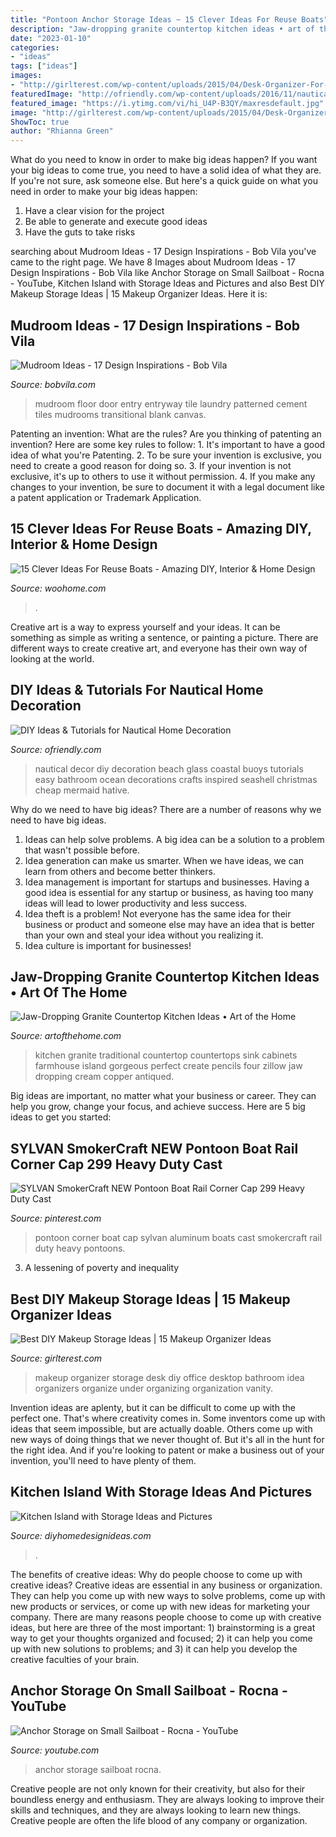 ```yaml
---
title: "Pontoon Anchor Storage Ideas ~ 15 Clever Ideas For Reuse Boats"
description: "Jaw-dropping granite countertop kitchen ideas • art of the home"
date: "2023-01-10"
categories:
- "ideas"
tags: ["ideas"]
images:
- "http://girlterest.com/wp-content/uploads/2015/04/Desk-Organizer-For-Makeup.jpg"
featuredImage: "http://ofriendly.com/wp-content/uploads/2016/11/nautical-decoration/1-28-nautical-home-decoration.jpg"
featured_image: "https://i.ytimg.com/vi/hi_U4P-B3QY/maxresdefault.jpg"
image: "http://girlterest.com/wp-content/uploads/2015/04/Desk-Organizer-For-Makeup.jpg"
ShowToc: true
author: "Rhianna Green"
---
```



What do you need to know in order to make big ideas happen?
If you want your big ideas to come true, you need to have a solid idea of what they are. If you're not sure, ask someone else. But here's a quick guide on what you need in order to make your big ideas happen: 
1. Have a clear vision for the project 
2. Be able to generate and execute good ideas 
3. Have the guts to take risks 

	

		
searching about Mudroom Ideas - 17 Design Inspirations - Bob Vila you've came to the right page. We have 8 Images about Mudroom Ideas - 17 Design Inspirations - Bob Vila like Anchor Storage on Small Sailboat - Rocna - YouTube, Kitchen Island with Storage Ideas and Pictures and also Best DIY Makeup Storage Ideas | 15 Makeup Organizer Ideas. Here it is:
		
    
## Mudroom Ideas - 17 Design Inspirations - Bob Vila

<img loading=lazy src="https://s3-production.bobvila.com/slides/2286/original/anchor_builders_mudroom.jpg?1537384682" onerror="this.onerror=null;this.src='https://tse2.mm.bing.net/th?id=OIP.Zh7KHKr1IXGmcutqnTGiFQHaJ4&amp;pid=15.1';" alt="Mudroom Ideas - 17 Design Inspirations - Bob Vila">

_Source: bobvila.com_

>mudroom floor door entry entryway tile laundry patterned cement tiles mudrooms transitional blank canvas. 

	

Patenting an invention: What are the rules?
Are you thinking of patenting an invention? Here are some key rules to follow: 1. It's important to have a good idea of what you're Patenting. 
2. To be sure your invention is exclusive, you need to create a good reason for doing so. 
3. If your invention is not exclusive, it's up to others to use it without permission. 4. If you make any changes to your invention, be sure to document it with a legal document like a patent application or Trademark Application. 
    
## 15 Clever Ideas For Reuse Boats - Amazing DIY, Interior &amp; Home Design

<img loading=lazy src="https://www.woohome.com/wp-content/uploads/2013/08/boat-table.jpg" onerror="this.onerror=null;this.src='https://tse3.mm.bing.net/th?id=OIP.u0WiMYh1qHkFCqSH6AohwgHaFt&amp;pid=15.1';" alt="15 Clever Ideas For Reuse Boats - Amazing DIY, Interior &amp; Home Design">

_Source: woohome.com_

>. 

	

Creative art is a way to express yourself and your ideas. It can be something as simple as writing a sentence, or painting a picture. There are different ways to create creative art, and everyone has their own way of looking at the world.

    
## DIY Ideas &amp; Tutorials For Nautical Home Decoration

<img loading=lazy src="http://ofriendly.com/wp-content/uploads/2016/11/nautical-decoration/1-28-nautical-home-decoration.jpg" onerror="this.onerror=null;this.src='https://tse3.mm.bing.net/th?id=OIP.54WgwkD2fRmZvpxjoggNvwHaSn&amp;pid=15.1';" alt="DIY Ideas &amp; Tutorials for Nautical Home Decoration">

_Source: ofriendly.com_

>nautical decor diy decoration beach glass coastal buoys tutorials easy bathroom ocean decorations crafts inspired seashell christmas cheap mermaid hative. 

	

Why do we need to have big ideas?
There are a number of reasons why we need to have big ideas. 
1. Ideas can help solve problems. A big idea can be a solution to a problem that wasn't possible before. 
2. Idea generation can make us smarter. When we have ideas, we can learn from others and become better thinkers. 
3. Idea management is important for startups and businesses. Having a good idea is essential for any startup or business, as having too many ideas will lead to lower productivity and less success. 
4. Idea theft is a problem! Not everyone has the same idea for their business or product and someone else may have an idea that is better than your own and steal your idea without you realizing it. 
5. Idea culture is important for businesses!

    
## Jaw-Dropping Granite Countertop Kitchen Ideas • Art Of The Home

<img loading=lazy src="http://www.artofthehome.com/wp-content/uploads/2017/01/01-Granite-Countertop-Kitchen-Ideas.jpg" onerror="this.onerror=null;this.src='https://tse3.mm.bing.net/th?id=OIP.6GcTBQbTuNlXstgUCjgysAHaFj&amp;pid=15.1';" alt="Jaw-Dropping Granite Countertop Kitchen Ideas • Art of the Home">

_Source: artofthehome.com_

>kitchen granite traditional countertop countertops sink cabinets farmhouse island gorgeous perfect create pencils four zillow jaw dropping cream copper antiqued. 

	

Big ideas are important, no matter what your business or career. They can help you grow, change your focus, and achieve success. Here are 5 big ideas to get you started: 

    
## SYLVAN SmokerCraft NEW Pontoon Boat Rail Corner Cap 299 Heavy Duty Cast

<img loading=lazy src="https://s-media-cache-ak0.pinimg.com/736x/e5/eb/3d/e5eb3d85eb4d0bf489804427e56f919a.jpg" onerror="this.onerror=null;this.src='https://tse4.mm.bing.net/th?id=OIP.c_2Lk3-iULWtyEs23IQzRwHaFC&amp;pid=15.1';" alt="SYLVAN SmokerCraft NEW Pontoon Boat Rail Corner Cap 299 Heavy Duty Cast">

_Source: pinterest.com_

>pontoon corner boat cap sylvan aluminum boats cast smokercraft rail duty heavy pontoons. 

	

3. A lessening of poverty and inequality 

    
## Best DIY Makeup Storage Ideas | 15 Makeup Organizer Ideas

<img loading=lazy src="http://girlterest.com/wp-content/uploads/2015/04/Desk-Organizer-For-Makeup.jpg" onerror="this.onerror=null;this.src='https://tse2.mm.bing.net/th?id=OIP.ZFMJrsDD9nvuwNa6SO_AmQHaJ4&amp;pid=15.1';" alt="Best DIY Makeup Storage Ideas | 15 Makeup Organizer Ideas">

_Source: girlterest.com_

>makeup organizer storage desk diy office desktop bathroom idea organizers organize under organizing organization vanity. 

	

Invention ideas are aplenty, but it can be difficult to come up with the perfect one. That's where creativity comes in. Some inventors come up with ideas that seem impossible, but are actually doable. Others come up with new ways of doing things that we never thought of. But it's all in the hunt for the right idea. And if you're looking to patent or make a business out of your invention, you'll need to have plenty of them.

    
## Kitchen Island With Storage Ideas And Pictures

<img loading=lazy src="https://diyhomedesignideas.com/photos/template/pp8eec873zjmg9z5w5q1.jpeg" onerror="this.onerror=null;this.src='https://tse1.mm.bing.net/th?id=OIP.RZxHtrS2BuZU_yN9vTvSBAHaE8&amp;pid=15.1';" alt="Kitchen Island with Storage Ideas and Pictures">

_Source: diyhomedesignideas.com_

>. 

	

The benefits of creative ideas: Why do people choose to come up with creative ideas?
Creative ideas are essential in any business or organization. They can help you come up with new ways to solve problems, come up with new products or services, or come up with new ideas for marketing your company. There are many reasons people choose to come up with creative ideas, but here are three of the most important: 1) brainstorming is a great way to get your thoughts organized and focused; 2) it can help you come up with new solutions to problems; and 3) it can help you develop the creative faculties of your brain.

    
## Anchor Storage On Small Sailboat - Rocna - YouTube

<img loading=lazy src="https://i.ytimg.com/vi/hi_U4P-B3QY/maxresdefault.jpg" onerror="this.onerror=null;this.src='https://tse4.mm.bing.net/th?id=OIP.Yq5VDYCFmqw1PJo7vHANvAHaEK&amp;pid=15.1';" alt="Anchor Storage on Small Sailboat - Rocna - YouTube">

_Source: youtube.com_

>anchor storage sailboat rocna. 

	

Creative people are not only known for their creativity, but also for their boundless energy and enthusiasm. They are always looking to improve their skills and techniques, and they are always looking to learn new things. Creative people are often the life blood of any company or organization.


